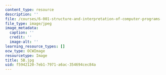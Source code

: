```yaml
---
content_type: resource
description: ''
file: /courses/6-001-structure-and-interpretation-of-computer-programs-spring-2005/f59421207eb17971a6ac354694cec84a_5B.jpg
file_type: image/jpeg
image_metadata:
  caption: ''
  credit: ''
  image-alt: ''
learning_resource_types: []
ocw_type: OCWImage
resourcetype: Image
title: 5B.jpg
uid: f5942120-7eb1-7971-a6ac-354694cec84a
---
```

